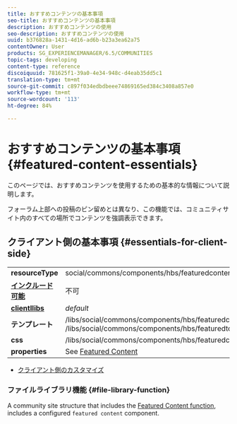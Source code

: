 ```yaml
---
title: おすすめコンテンツの基本事項
seo-title: おすすめコンテンツの基本事項
description: おすすめコンテンツの使用
seo-description: おすすめコンテンツの使用
uuid: b376828a-1431-4d16-ad6b-b23a3ea62a75
contentOwner: User
products: SG_EXPERIENCEMANAGER/6.5/COMMUNITIES
topic-tags: developing
content-type: reference
discoiquuid: 781625f1-39a0-4e34-948c-d4eab35dd5c1
translation-type: tm+mt
source-git-commit: c897f034edbdbeee74869165ed384c3408a857e0
workflow-type: tm+mt
source-wordcount: '113'
ht-degree: 84%

---
```



# おすすめコンテンツの基本事項  {#featured-content-essentials}

このページでは、おすすめコンテンツを使用するための基本的な情報について説明します。

フォーラム上部への投稿のピン留めとは異なり、この機能では、コミュニティサイト内のすべての場所でコンテンツを強調表示できます。


## クライアント側の基本事項 {#essentials-for-client-side}

<table>
 <tbody>
  <tr>
   <td> <strong>resourceType</strong></td>
   <td>social/commons/components/hbs/featuredcontent</td>
  </tr>
  <tr>
   <td> <a href="scf.md#add-or-include-a-communities-component"><strong>インクルード可能</strong></a></td>
   <td>不可</td>
  </tr>
  <tr>
   <td> <a href="clientlibs.md"><strong>clientllibs</strong></a></td>
   <td> <i>default</i></td>
  </tr>
  <tr>
   <td> <strong>テンプレート</strong></td>
   <td> /libs/social/commons/components/hbs/featuredcontent/featuredcontent.hbs<br /> /libs/social/commons/components/hbs/featuredtopic/featuredtopic.hbs</td>
  </tr>
  <tr>
   <td> <strong>css</strong></td>
   <td> /libs/social/commons/components/hbs/featuredcontent/clientlibs/featuredcontent.css</td>
  </tr>
  <tr>
   <td><strong> properties</strong></td>
   <td>See <a href="featured.md">Featured Content</a></td>
  </tr>
 </tbody>
</table>

* [クライアント側のカスタマイズ](client-customize.md)

### ファイルライブラリ機能 {#file-library-function}

A community site structure that includes the [Featured Content function](functions.md#featured-content-function), includes a configured `featured content` component.
